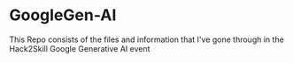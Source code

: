 # GoogleGen-AI
This Repo consists of the files and information that I've gone through in the Hack2Skill Google Generative AI event 
